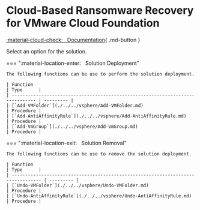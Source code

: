 # Cloud-Based Ransomware Recovery for VMware Cloud Foundation

[:material-cloud-check: &nbsp; Documentation][solution]{ .md-button }

Select an option for the solution.

=== ":material-location-enter: &nbsp; Solution Deployment"

    The following functions can be use to perform the solution deployment.

    | Function                                                                        | Type      |
    | ------------------------------------------------------------------------------- | --------- |
    | [`Add-VMFolder`](./../../vsphere/Add-VMFolder.md)                               | Procedure |
    | [`Add-AntiAffinityRule`](./../../vsphere/Add-AntiAffinityRule.md)               | Procedure |
    | [`Add-VmGroup`](./../../vsphere/Add-VmGroup.md)                                 | Procedure |

=== ":material-location-exit: &nbsp; Solution Removal"

    The following functions can be use to remove the solution deployment.

    | Function                                                                          | Type      |
    | --------------------------------------------------------------------------------- | --------- |
    | [`Undo-VMFolder`](./../../vsphere/Undo-VMFolder.md)                               | Procedure |
    | [`Undo-AntiAffinityRule`](./../../vsphere/Undo-AntiAffinityRule.md)               | Procedure |

[solution]: https://docs.vmware.com/en/VMware-Cloud-Foundation/services/vcf-cloud-based-ransomware-recovery-v1/GUID-43595310-BDC8-49EA-AE68-1DD53A817781.html

